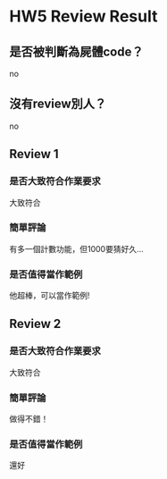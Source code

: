 



# HW5 Review Result

## 是否被判斷為屍體code？


no
## 沒有review別人？


no
## Review 1

### 是否大致符合作業要求


大致符合
### 簡單評論


有多一個計數功能，但1000要猜好久...
### 是否值得當作範例


他超棒，可以當作範例!
## Review 2

### 是否大致符合作業要求


大致符合
### 簡單評論


做得不錯！
### 是否值得當作範例


還好
